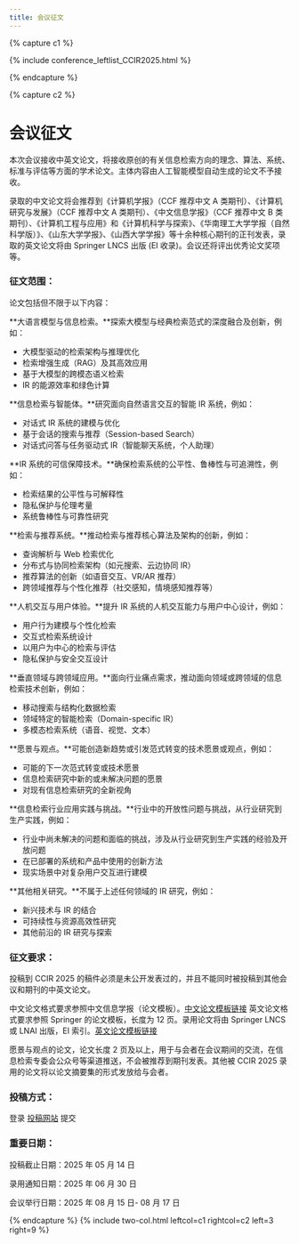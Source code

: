 ```yaml
---
title: 会议征文
---
```


{% capture c1 %}

{% include conference_leftlist_CCIR2025.html %}

{% endcapture %}

{% capture c2 %}

# <i class="fas fa-feather-alt"></i>会议征文

<p></p>

本次会议接收中英文论文，将接收原创的有关信息检索方向的理念、算法、系统、标准与评估等方面的学术论文。主体内容由人工智能模型自动生成的论文不予接收。

录取的中文论文将会推荐到《计算机学报》（CCF 推荐中文 A 类期刊）、《计算机研究与发展》（CCF 推荐中文 A 类期刊）、《中文信息学报》（CCF 推荐中文 B 类期刊）、《计算机工程与应用》和《计算机科学与探索》、《华南理工大学学报（自然科学版）》、《山东大学学报》、《山西大学学报》等十余种核心期刊的正刊发表，录取的英文论文将由 Springer LNCS 出版 (EI 收录)。会议还将评出优秀论文奖项等。

### **征文范围：**

论文包括但不限于以下内容：

**大语言模型与信息检索。**探索大模型与经典检索范式的深度融合及创新，例如：

- 大模型驱动的检索架构与推理优化
- 检索增强生成（RAG）及其高效应用
- 基于大模型的跨模态语义检索
- IR 的能源效率和绿色计算

**信息检索与智能体。**研究面向自然语言交互的智能 IR 系统，例如：

- 对话式 IR 系统的建模与优化
- 基于会话的搜索与推荐（Session-based Search）
- 对话式问答与任务驱动式 IR（智能聊天系统，个人助理）

**IR 系统的可信保障技术。**确保检索系统的公平性、鲁棒性与可追溯性，例如：

- 检索结果的公平性与可解释性
- 隐私保护与伦理考量
- 系统鲁棒性与可靠性研究

**检索与推荐系统。**推动检索与推荐核心算法及架构的创新，例如：

- 查询解析与 Web 检索优化
- 分布式与协同检索架构（如元搜索、云边协同 IR）
- 推荐算法的创新（如语音交互、VR/AR 推荐）
- 跨领域推荐与个性化推荐（社交感知，情境感知推荐等）

**人机交互与用户体验。**提升 IR 系统的人机交互能力与用户中心设计，例如：

- 用户行为建模与个性化检索
- 交互式检索系统设计
- 以用户为中心的检索与评估
- 隐私保护与安全交互设计

**垂直领域与跨领域应用。**面向行业痛点需求，推动面向领域或跨领域的信息检索技术创新，例如：

- 移动搜索与结构化数据检索
- 领域特定的智能检索（Domain-specific IR）
- 多模态检索系统（语音、视觉、文本）

**愿景与观点。**可能创造新趋势或引发范式转变的技术愿景或观点，例如：

- 可能的下一次范式转变或技术愿景
- 信息检索研究中新的或未解决问题的愿景
- 对现有信息检索研究的全新视角

**信息检索行业应用实践与挑战。**行业中的开放性问题与挑战，从行业研究到生产实践，例如：

- 行业中尚未解决的问题和面临的挑战，涉及从行业研究到生产实践的经验及开放问题
- 在已部署的系统和产品中使用的创新方法
- 现实场景中对复杂用户交互进行建模

**其他相关研究。**不属于上述任何领域的 IR 研究，例如：

- 新兴技术与 IR 的结合
- 可持续性与资源高效性研究
- 其他前沿的 IR 研究与探索

### **征文要求：**

投稿到 CCIR 2025 的稿件必须是未公开发表过的，并且不能同时被投稿到其他会议和期刊的中英文论文。

中文论文格式要求参照中文信息学报（论文模板）。[中文论文模板链接](http://jcip.cipsc.org.cn/CN/column/column5.shtml)
英文论文格式要求参照 Springer 的论文模板，长度为 12 页。录用论文将由 Springer LNCS 或 LNAI 出版，EI 索引。[英文论文模板链接](https://www.springer.com/gp/computer-science/lncs/conference-proceedings-guidelines)

愿景与观点的论文，论文长度 2 页及以上，用于与会者在会议期间的交流，在信息检索专委会公众号等渠道推送，不会被推荐到期刊发表。其他被 CCIR 2025 录用的论文将以论文摘要集的形式发放给与会者。

### **投稿方式：**

登录 [投稿网站](https://easychair.org/my/conference?conf=ccir2025%20) 提交

### **重要日期：**

投稿截止日期：2025 年 05 月 14 日

录用通知日期：2025 年 06 月 30 日

会议举行日期：2025 年 08 月 15 日- 08 月 17 日

{% endcapture %}
{% include two-col.html leftcol=c1 rightcol=c2 left=3 right=9 %}
